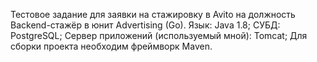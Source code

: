 Тестовое задание для заявки на стажировку в Avito на должность Backend-стажёр в юнит Advertising (Go).
Язык: Java 1.8; 
СУБД: PostgreSQL; 
Сервер приложений (используемый мной): Tomcat; 
Для сборки проекта необходим фреймворк Maven.